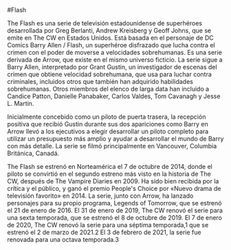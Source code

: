 #Flash

The Flash es una serie de televisión estadounidense de superhéroes desarrollada por Greg Berlanti, Andrew Kreisberg y Geoff Johns, que se emite en The CW en Estados Unidos. Está basada en el personaje de DC Comics Barry Allen / Flash, un superhéroe disfrazado que lucha contra el crimen con el poder de moverse a velocidades sobrehumanas. Es una serie derivada de Arrow, que existe en el mismo universo ficticio. La serie sigue a Barry Allen, interpretado por Grant Gustin, un investigador de escenas del crimen que obtiene velocidad sobrehumana, que usa para luchar contra criminales, incluidos otros que también han adquirido habilidades sobrehumanas. Otros miembros del elenco de larga data han incluido a Candice Patton, Danielle Panabaker, Carlos Valdes, Tom Cavanagh y Jesse L. Martin.

Inicialmente concebido como un piloto de puerta trasera, la recepción positiva que recibió Gustin durante sus dos apariciones como Barry en Arrow llevó a los ejecutivos a elegir desarrollar un piloto completo para utilizar un presupuesto más amplio y ayudar a desarrollar el mundo de Barry con más detalle. La serie se filmó principalmente en Vancouver, Columbia Británica, Canadá.

The Flash se estrenó en Norteamérica el 7 de octubre de 2014, donde el piloto se convirtió en el segundo estreno más visto en la historia de The CW, después de The Vampire Diaries en 2009. Ha sido bien recibida por la crítica y el público, y ganó el premio People's Choice por «Nuevo drama de televisión favorito» en 2014. La serie, junto con Arrow, ha lanzado personajes para su propio programa, Legends of Tomorrow, que se estrenó el 21 de enero de 2016. El 31 de enero de 2019, The CW renovó el serie para una sexta temporada, que se estrenó el 8 de octubre de 2019. El 7 de enero de 2020, The CW renovó la serie para una séptima temporada,1​ que se estrenó el 2 de marzo de 2021.2​ El 3 de febrero de 2021, la serie fue renovada para una octava temporada.3​ 
